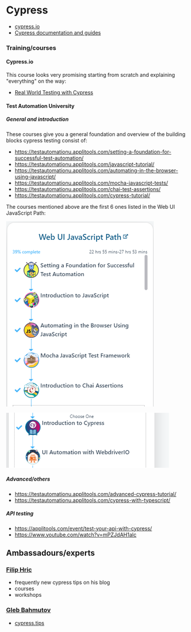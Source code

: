 # Cypress

- [cypress.io](https://www.cypress.io/)
- [Cypress documentation and guides](https://docs.cypress.io/guides/overview/why-cypress)

### Training/courses

#### Cypress.io

This course looks very promising starting from scratch and explaining "everything" on the way:

- [Real World Testing with Cypress](https://learn.cypress.io/?utm_medium=banner&utm_source=website&utm_term=&utm_content=real-world-testing)

#### Test Automation University

##### General and introduction

These courses give you a general foundation and overview of the building blocks cypress testing consist of:

- <https://testautomationu.applitools.com/setting-a-foundation-for-successful-test-automation/>
- <https://testautomationu.applitools.com/javascript-tutorial/>
- <https://testautomationu.applitools.com/automating-in-the-browser-using-javascript/>
- <https://testautomationu.applitools.com/mocha-javascript-tests/>
- <https://testautomationu.applitools.com/chai-test-assertions/>
- <https://testautomationu.applitools.com/cypress-tutorial/>

The courses mentioned above are the first 6 ones listed in the Web UI JavaScript Path:

![Web UI JavaScript Path](2022-04-26-14-54-33.png)

![Introduction to Cypress](2022-04-26-14-55-48.png)

##### Advanced/others

- <https://testautomationu.applitools.com/advanced-cypress-tutorial/>
- <https://testautomationu.applitools.com/cypress-with-typescript/>

##### API testing

- <https://applitools.com/event/test-your-api-with-cypress/>
- <https://www.youtube.com/watch?v=mPZJdAH1alc>

## Ambassadours/experts

### [Filip Hric](https://filiphric.com/)

- frequently new cypress tips on his blog
- courses
- workshops

### [Gleb Bahmutov](https://glebbahmutov.com/)

- [cypress.tips](https://cypress.tips/)